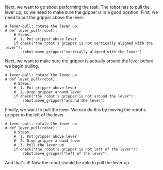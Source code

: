 

Next, we want to go about performing the task. The robot has to pull the lever up, so we need to make sure the gripper is in a good position.
First, we need to put the gripper above the lever.

```
# lever-pull: rotate the lever up
# def lever_pull(robot):
    # Steps:
    #  1. Put gripper above lever 
    if check("the robot's gripper is not vertically aligned with the lever"):
        robot.move_gripper("vertically aligned with the lever")
```

Next, we want to make sure the gripper is actually around the lever before we begin pulling.

```
# lever-pull: rotate the lever up
# def lever_pull(robot):
    # Steps:
    #  1. Put gripper above lever 
    #  2. Drop gripper around lever
    if check("the robot's gripper is not around the lever"):
        robot.move_gripper("around the lever")
```

Finally, we want to pull the lever. We can do this by moving the robot's gripper to the left of the lever.

```
# lever-pull: rotate the lever up
# def lever_pull(robot):
    # Steps:
    #  1. Put gripper above lever 
    #  2. Drop gripper around lever
    #  3. Pull the lever up
    if check("the robot's gripper is not left of the lever"):
        robot.move_gripper("left of the lever")
```

And that's it! Now the robot should be able to pull the lever up.